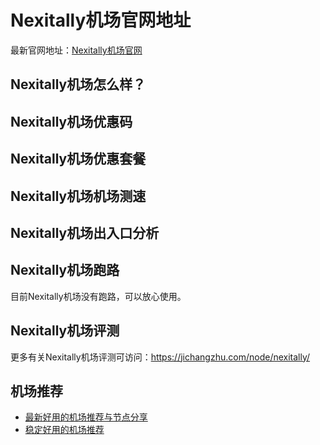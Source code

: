 # Nexitally机场官网地址
最新官网地址：[Nexitally机场官网](https://jcz.affxc.com/nexitally/)

## Nexitally机场怎么样？


## Nexitally机场优惠码


## Nexitally机场优惠套餐


## Nexitally机场机场测速


## Nexitally机场出入口分析


## Nexitally机场跑路
目前Nexitally机场没有跑路，可以放心使用。

## Nexitally机场评测
更多有关Nexitally机场评测可访问：https://jichangzhu.com/node/nexitally/

## 机场推荐
 - [最新好用的机场推荐与节点分享](https://github.com/jichangzhu/JichangTuijian)
 - [稳定好用的机场推荐](https://jichangzhu.com/node/?utm_source=github&utm_medium=jichangzhu-details)

